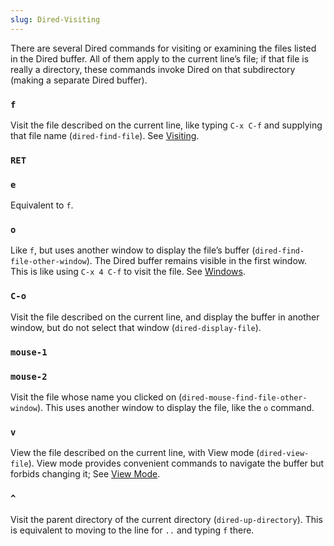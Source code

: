 ```yaml
---
slug: Dired-Visiting
---
```


There are several Dired commands for visiting or examining the files listed in the Dired buffer. All of them apply to the current line’s file; if that file is really a directory, these commands invoke Dired on that subdirectory (making a separate Dired buffer).

### `f`

Visit the file described on the current line, like typing `C-x C-f` and supplying that file name (`dired-find-file`). See [Visiting](/docs/emacs/Visiting).

### `RET`

### `e`

Equivalent to `f`.

### `o`

Like `f`, but uses another window to display the file’s buffer (`dired-find-file-other-window`). The Dired buffer remains visible in the first window. This is like using `C-x 4 C-f` to visit the file. See [Windows](/docs/emacs/Windows).

### `C-o`

Visit the file described on the current line, and display the buffer in another window, but do not select that window (`dired-display-file`).

### `mouse-1`

### `mouse-2`

Visit the file whose name you clicked on (`dired-mouse-find-file-other-window`). This uses another window to display the file, like the `o` command.

### `v`

View the file described on the current line, with View mode (`dired-view-file`). View mode provides convenient commands to navigate the buffer but forbids changing it; See [View Mode](/docs/emacs/View-Mode).

### `^`

Visit the parent directory of the current directory (`dired-up-directory`). This is equivalent to moving to the line for `..` and typing `f` there.

